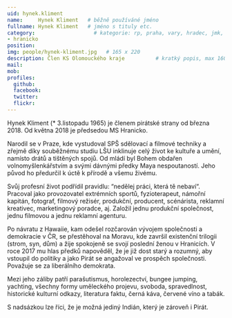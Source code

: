 ```yaml
---
uid: hynek.kliment
name:     Hynek Kliment   # běžně používáné jméno
fullname: Hynek Kliment   # jméno s tituly etc.
category:                   # kategorie: rp, praha, vary, hradec, jmk, senat
- hranicko
position: 
img: people/hynek-kliment.jpg   # 165 x 220
description: Člen KS Olomouckého kraje          # kratký popis, max 160 znaků
mail: 
mob: 
profiles:
  github:                 
  facebook:
  twitter:      
  flickr:
---
```

Hynek Kliment (* 3.listopadu 1965) je členem pirátské strany od března 2018. Od května 2018 je předsedou MS Hranicko.

Narodil se v Praze, kde vystudoval SPŠ sdělovací a filmové techniky a zřejmě díky souběžnému studiu LŠU inklinuje celý život ke kultuře a umění, namísto drátů a tištěných spojů. Od mládí byl Bohem obdařen volnomyšlenkářstvím a svými dávnými předky Maya nespoutaností. Jeho původ ho předurčil k úctě k přírodě a všemu živému.

Svůj profesní život podřídil pravidlu: “nedělej práci, která tě nebaví“. Pracoval jako provozovatel extrémních sportů, fyzioterapeut, námořní kapitán, fotograf, filmový režisér, produkční, producent, scénárista, reklamní kreativec, marketingový poradce, aj. Založil jednu produkční společnost, jednu filmovou a jednu reklamní agenturu.

Po návratu z Hawaiie, kam odešel rozčarován vývojem společnosti a demokracie v ČR, se přestěhoval na Moravu, kde završil existenční trilogii (strom, syn, dům) a žije spokojeně se svojí poslední ženou v Hranicích. V roce 2017 mu hlas předků napověděl, že je již dost starý a rozumný, aby vstoupil do politiky a jako Pirát se angažoval ve prospěch společnosti. Považuje se za liberálního demokrata.

Mezi jeho záliby patří parašutismus, horolezectví, bungee jumping, yachting, všechny formy uměleckého projevu, svoboda, spravedlnost, historické kulturní odkazy, literatura faktu, černá káva, červené víno a tabák.

S nadsázkou lze říci, že je možná jediný Indián, který je zároveň i Pirát.